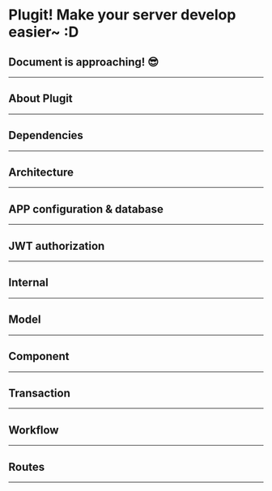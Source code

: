 # Plugit! Make your server develop easier~ :D

## Document is approaching! 😎
---
## About Plugit
---
## Dependencies
---
## Architecture
---
## APP configuration & database
---
## JWT authorization
---
## Internal
---
## Model
---
## Component
---
## Transaction
---
## Workflow
---
## Routes
---
